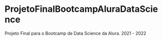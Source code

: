 # ProjetoFinalBootcampAluraDataScience
Projeto Final para o Bootcamp de Data Science da Alura. 2021 - 2022
